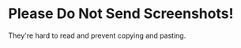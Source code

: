 <!-- user author -->
<!-- alias screenshots, sc -->

# Please Do Not Send Screenshots!

They're hard to read and prevent copying and pasting.
